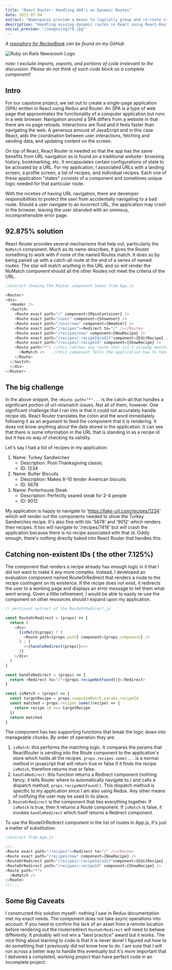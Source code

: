 ```yaml
---
title: "React Router: Handling 404's on Dynamic Routes"
date: 2021-07-04
extract: "Namespaces provide a means to logically group and re-route controllers within a Rails app. Setting up a namespace consists of defining the namespace and then..."
description: "Handling missing dynamic routes in React using React-Router"
social_preview: "/images/og/rb.jpg"
---
```

*A [repository for RecipeBook](https://github.com/royemosby/RecipeBook) can be found on my GitHub*

<img src="/images/og/rb.jpg" alt="Ruby on Rails Newsroom Logo" alt="screenshot of my app, RecipeBook">

*note: I exclude imports, exports, and portions of code irrelevant to the discussion. Please do not think of each code block as a complete component!*

## Intro

For our capstone project, we set out to create a single-page application (SPA) written in React using Redux and Router. An SPA is a type of web page that approximates the functionality of a computer application but runs in a web browser. Navigation around a SPA differs from a website in that there are no page reloads. Interactions are fluid and it feels faster than navigating the web. A generous amount of JavaScript and in this case React, aids the coordination between user interactions, fetching and sending data, and updating content on the screen.

On top of React, React Router is needed so that the app has the same benefits from URL navigation as is found on a traditional website- browsing history, bookmarking, etc. It encapsulates certain configurations of state to be activated by a URL. For my application, I associated URLs with a landing screen, a profile screen, a list of recipes, and individual recipes. Each one of these application "states" consists of a component and sometimes unique logic needed for that particular route.

With the niceties of having URL navigation, there are developer responsibilities to protect the user from accidentally navigating to a bad route. Should a user navigate to an incorrect URL, the application may crash in the browser, leaving the user stranded with an ominous, incomprehensible error page.

## 92.875% solution

React Router provides several mechanisms that help out, particularly the `NoMatch` component. Much as its name describes, it gives the Router something to work with if none of the named Routes match. It does so by being paired up with a catch-all route at the end of a series of named routes. The star will match anything in the URL and so will render the NoMatch component should all the other Routes not meet the criteria of the URL.

```javascript
//extract showing the Router component taken from App.js 

<Router>
<div>
  <Header />
  <Switch>
    <Route exact path="/" component={MainContainer} />
    <Route exact path="/user" component={ShowUser} />
    <Route exact path="/user/new" component={NewUser} />
    <Route exact path="/recipes"><Redirect to="/" /></Route>
    <Route exact path="/recipes/new" component={NewRecipe} />
    <Route exact path="/recipes/:recipeId/edit"component={EditRecipe} />
    <Route exact path="/recipes/:recipeId" component={ShowRecipe} />
    <Route path="*"> //this catches any route that isn't already matched above
      <NoMatch />    //this component tells the application how to handle it
    </Route>
  </Switch>
  </div>
</Router>
```

## The big challenge

In the above snippet, the `<Route path="*"...` is the catch-all that handles a significant portion of url-mismatch issues. Not all of them, however. One significant challenge that I ran into is that it could not accurately handle recipe ids. React Router translates the colon and the word immediately following it as an argument to feed the component that it is rendering. It does not know anything about the data stored in the application. It can see that there is some information in the URL that is standing in as a recipe id but it has no way of checking its validity.

Let's say I had a list of recipes in my application:

1. Name: Turkey Sandwiches
   - Description: Post-Thanksgiving classic
   - ID: 1234
2. Name: Butter Biscuits
   - Description: Makes 8-10 tender American biscuits
   - ID: 5678
3. Name: Porterhouse Steak
   - Description: Perfectly seared steak for 2-4 people
   - ID: 9012

My application is happy to navigate to 'https://fake-url.com/recipes/1234' which will render out the components needed to show the Turkey Sandwiches recipe. It's also fine with ids '5678' and '9012' which renders their recipes. It too will navigate to '/recipes/7418' but will crash the application because there is no recipe associated with that id. Oddly enough, there's nothing directly baked into React Router that handles this.

## Catching non-existent IDs ( the other 7.125%)

The component that renders a recipe already has enough logic in it that I did not want to make it any more complex. Instead, I developed an evaluation component named RouteOrRedirect that renders a route to the recipe contingent on its existence. If the recipe does not exist, it redirects the user to a working page and displays an error message to tell them what went wrong. Given a little refinement, I would be able to easily re-use the component on other resources should I expand upon my application.

```javascript
// pertinent extract of the RouteOrRedirect.js

const RouteOrRedirect = (props) => {
  return (
    <div>
      {isMatch(props) ? (
        <Route path={props.path} component={props.component} />
      ) : (
        <>{handleRedirect(props)}</>
      )}
    </div>
  )
}

const handleRedirect = (props) => {
  return <Redirect to="/">{props.recipeNotFound()}</Redirect>
}

const isMatch = (props) => {
  const targetRecipe = props.computedMatch.params.recipeId
  const matched = props.recipes.some((recipe) => {
    return recipe.id === targetRecipe
  })
  return matched
}

```

The component has two supporting functions that break the logic down into manageable chunks. By order of operation they are:

1. `isMatch`: this performs the matching logic. It compares the params that ReactRouter is sending into the Route component to the application's store which holds all the recipes. `props.recipes.some(...` is a normal method in javascript that will return true or false if it finds the recipe. `isMatch`, therefore returns true or false.
2. `handleRedirect`: this function returns a Redirect component (nothing fancy; it tells Router where to automatically navigate to.) and calls a dispatch method, `props.recipeNotFound()`. This dispatch method is specific to my application since I am also using Redux. Any other means of notifying the user may be used in its place.
3. `RouteOrRedirect` is the component that ties everything together. If `isMatch` is true, then it returns a Route component. If `isMatch` is false, it invokes `handleRedirect` which itself returns a Redirect component.

To use the RouteOrRedirect component in the list of routes in App.js, it's just a matter of substitution:

```javascript
//extract from App.js 

///...
<Route exact path="/recipes"><Redirect to="/" /></Route>
<Route exact path="/recipes/new" component={NewRecipe} />
<RouteOrRedirect path="/recipes/:recipeId/edit"component={EditRecipe} />
<RouteOrRedirect path="/recipes/:recipeId" component={ShowRecipe} />
<Route path="*">
  <NoMatch />
</Route>
///...
```

## Some Big Caveats

I constructed this solution myself- nothing I saw in Redux documentation met my exact needs. The component does not take async operations into account. If you need to confirm the lack of an asset from a remote location before rendering out the route/redirect `RouteOrRedirect` will need to behave differently. It probably will not win a "best practice" award but it works. The nice thing about learning to code is that it is never done! I figured out how to do something that I previously did not know how to do. I am sure that I will run across a better way to handle this eventually but it's more important that I delivered a completed, working project than have perfect code in an incomplete project.
